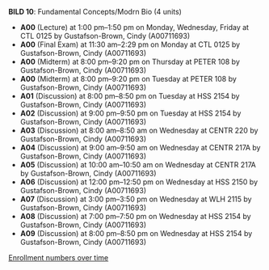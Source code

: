 **BILD 10**: Fundamental Concepts/Modrn Bio (4 units)

- **A00** (Lecture) at 1:00 pm–1:50 pm on Monday, Wednesday, Friday at CTL 0125 by Gustafson-Brown, Cindy (A00711693)
- **A00** (Final Exam) at 11:30 am–2:29 pm on Monday at CTL 0125 by Gustafson-Brown, Cindy (A00711693)
- **A00** (Midterm) at 8:00 pm–9:20 pm on Thursday at PETER 108 by Gustafson-Brown, Cindy (A00711693)
- **A00** (Midterm) at 8:00 pm–9:20 pm on Tuesday at PETER 108 by Gustafson-Brown, Cindy (A00711693)
- **A01** (Discussion) at 8:00 pm–8:50 pm on Tuesday at HSS 2154 by Gustafson-Brown, Cindy (A00711693)
- **A02** (Discussion) at 9:00 pm–9:50 pm on Tuesday at HSS 2154 by Gustafson-Brown, Cindy (A00711693)
- **A03** (Discussion) at 8:00 am–8:50 am on Wednesday at CENTR 220 by Gustafson-Brown, Cindy (A00711693)
- **A04** (Discussion) at 9:00 am–9:50 am on Wednesday at CENTR 217A by Gustafson-Brown, Cindy (A00711693)
- **A05** (Discussion) at 10:00 am–10:50 am on Wednesday at CENTR 217A by Gustafson-Brown, Cindy (A00711693)
- **A06** (Discussion) at 12:00 pm–12:50 pm on Wednesday at HSS 2150 by Gustafson-Brown, Cindy (A00711693)
- **A07** (Discussion) at 3:00 pm–3:50 pm on Wednesday at WLH 2115 by Gustafson-Brown, Cindy (A00711693)
- **A08** (Discussion) at 7:00 pm–7:50 pm on Wednesday at HSS 2154 by Gustafson-Brown, Cindy (A00711693)
- **A09** (Discussion) at 8:00 pm–8:50 pm on Wednesday at HSS 2154 by Gustafson-Brown, Cindy (A00711693)

[Enrollment numbers over time](./BILD10.tsv)
